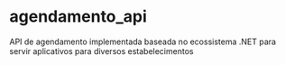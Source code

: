 # agendamento_api
API de agendamento implementada baseada no ecossistema .NET para servir aplicativos para diversos estabelecimentos
